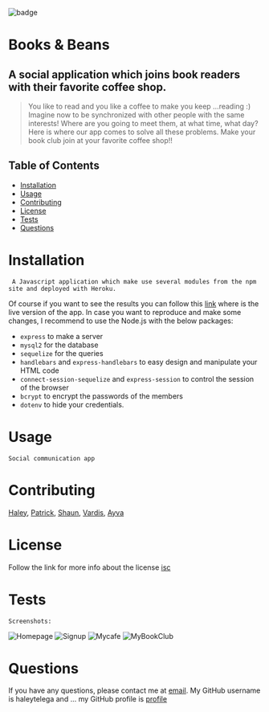 ![badge](https://img.shields.io/badge/license-isc-green)
  # Books & Beans
  
  ## A social application which joins book readers with their favorite coffee shop.
  
  > You like to read and you like a coffee to make you keep ...reading :) Imagine now to be synchronized with other people with the same interests! Where are you going to meet them, at what time, what day? Here is where our app comes to solve all these problems. Make your book club join at your favorite coffee shop!!  

  ## Table of Contents
  - [Installation](#installation)
  - [Usage](#usage)
  - [Contributing](#contributing)
  - [License](#license)
  - [Tests](#tests)
  - [Questions](#questions)

  # Installation
     A Javascript application which make use several modules from the npm site and deployed with Heroku.
   Of course if you want to see the results you can follow this [link](https://book-and-beans.herokuapp.com/) where is the live version of the app.
   In case you want to reproduce and make some changes, I recommend to use the Node.js with the below packages:
   - ```express``` to make a server
   - ```mysql2``` for the database
   - ```sequelize``` for the queries 
   - ```handlebars``` and ```express-handlebars``` to easy design and manipulate your HTML code
   - ```connect-session-sequelize``` and ```express-session``` to control the session of the browser
   - ```bcrypt``` to encrypt the passwords of the members
   - ```dotenv``` to hide your credentials. 

  # Usage
    Social communication app

  # Contributing
   [Haley](https://github.com/haleytelega), [Patrick](https://github.com/MorningSol), [Shaun](https://github.com/ShaunSully88), [Vardis](https://github.com/elsartz), [Ayva](https://github.com/ayvavalenti)
  
  # License
  Follow the link for more info about the license [isc](https://choosealicense.com/licenses/isc)

  # Tests
    Screenshots:
   ![Homepage](https://github.com/haleytelega/Book-Beans/blob/main/img/homepage.jpeg)
   ![Signup](https://github.com/haleytelega/Book-Beans/blob/main/img/signuppage.jpeg)
   ![Mycafe](https://github.com/haleytelega/Book-Beans/blob/main/img/mycoffeeshop.jpeg)
   ![MyBookClub](https://github.com/haleytelega/Book-Beans/blob/main/img/mybookclub.jpeg)

  # Questions
  If you have any questions, please contact me at [email](mailto:).
  My GitHub username is haleytelega and ...
  my GitHub profile is [profile](https://github.com/haleytelega)
